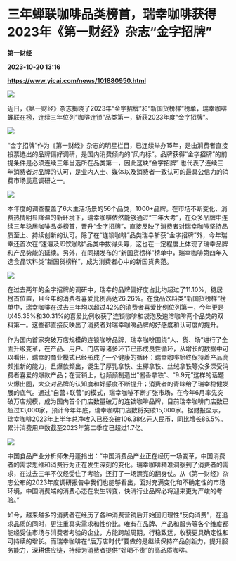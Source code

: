 # 三年蝉联咖啡品类榜首，瑞幸咖啡获得2023年《第一财经》杂志“金字招牌”
**第一财经**

**2023-10-20 13:16**

**https://www.yicai.com/news/101880950.html**

![](https://imgcdn.yicai.com/uppics/slides/2023/10/e4793c56cb903de47c78174a83c88b18.jpg)

近日，《第一财经》杂志揭晓了2023年“金字招牌”和“新国货榜样”榜单，瑞幸咖啡蝉联在榜，连续三年位列“咖啡连锁”品类第一，斩获2023年度“金字招牌”。

![](https://imgcdn.yicai.com/uppics/images/2023/10/f05441696978349699dacd041293cca1.jpg)

“金字招牌”作为《第一财经》杂志的明星栏目，已连续举办15年，是由消费者直接投票选出的品牌偏好调研，是国内消费倾向的“风向标”。品牌获得“金字招牌”的前提条件是必须连续三年当选所在品类第一，因此这块“金字招牌” 也代表了连续三年消费者对品牌的认可，是业内人士、媒体以及消费者一致认可的最具公信力的消费市场民意调研之一。

![](https://imgcdn.yicai.com/uppics/images/2023/10/da00cbef7d2dceda8c0b48ffb0fb0312.jpg)

本年度的调查覆盖了6大生活场景的56个品类，1000+品牌。在市场不断变化、消费热情明显降温的新环境下，瑞幸咖啡依然能够通过“三年大考”，在众多品牌中连续三年稳居咖啡品类榜首，晋升“金字招牌”，直接反映了消费者对瑞幸咖啡坚持品质至上、持续创新的认可。除了在“连锁咖啡”品类瑞幸斩获“金字招牌”外，今年瑞幸还首次在“速溶及即饮咖啡”品类中拔得头筹，这也在一定程度上体现了瑞幸品牌和产品势能的延续。另外，在同期发布的“新国货榜样”榜单中，瑞幸咖啡第四年入选食品饮料类“新国货榜样”，成为消费者心中的新国货典范。

![](https://imgcdn.yicai.com/uppics/images/2023/10/b37ac8e3c21ced454cd16ead482c3461.jpg)

在过去两年的金字招牌的调研中，瑞幸的品牌偏好度占比均超过了11.10%，稳居榜首位置，且今年的消费者喜爱比例高达26.26%。在食品饮料类“新国货榜样”榜单中，瑞幸咖啡在过去三年均以超过42%的消费者喜爱比例位列第一，今年更是以45.35%和30.31%的喜爱比例收获了连锁咖啡和袋泡及速溶咖啡两个品类的双料第一。这些都直接反映出了消费者对瑞幸咖啡品牌的好感度和认可度的提升。

作为国内首家突破万店规模的连锁咖啡品牌，瑞幸咖啡围绕“人、货、场”进行了全面升级变革，在产品、用户、门店等诸多环节已形成良性循环，从增长的数据中可以看出，瑞幸的商业模式已经形成了一个健康的循环：瑞幸咖啡始终保持着产品高频推新的能力，且爆款频出，诞生了厚乳拿铁、生椰拿铁、丝绒拿铁等众多深受消费者喜爱的爆款产品；在营销上，也频频制造出“酱香拿铁”、“9.9元”这样的话题火爆出圈，大众对品牌的认知度和好感度不断提升；消费者的青睐给了瑞幸稳健发展的底气。通过“自营+联营”的模式，瑞幸咖啡不断扩张市场，在今年6月率先突破万店规模，成为国内首个门店数量破万的连锁咖啡品牌，目前瑞幸咖啡门店数已超过13,000家，预计今年年底，瑞幸咖啡门店数将突破15,000家。据财报显示，瑞幸咖啡2023年上半年总净收入已经突破106.38亿元人民币，同比增长86.5%。累计消费用户数截至2023年第二季度已超过1.7亿。

![](https://imgcdn.yicai.com/uppics/images/2023/10/cc7af5b7d97013a4dee27d8672d5708e.jpg)

中国食品产业分析师朱丹蓬指出：“中国消费品产业正在经历一场变革，中国消费者的需求思维和消费行为正在发生深刻的变化。瑞幸咖啡精准洞察到了消费者的需求，在过去三年不仅经受住了考验，还打了一场漂亮的翻身仗。从《第一财经》杂志公布的2023年度调研报告中我们也能够看出，面对充满变化和不确定性的市场环境，中国消费端的消费心态在发生转变，快消行业品牌必将迎来更为严峻的考验。”

如今，越来越多的消费者在经历了各种消费营销后开始回归理性“反向消费”，在追求品质的同时，更注重真实需求和性价比。唯有在品牌、产品和服务等各个维度都能经受住市场与消费者考验的企业，方能跨越周期，行稳致远，收获更具确定性和可持续的增长。而瑞幸咖啡在“后万店时代”要做的是继续保持产品创新力，提升服务能力，深耕供应链，持续为消费者提供“好喝不贵”的高品质咖啡。